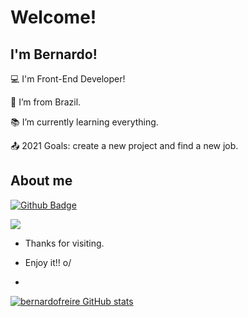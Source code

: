 # Welcome!

 

## I'm Bernardo!

 

:computer: I'm Front-End Developer!

:house_with_garden: I’m from Brazil.

:books: I’m currently learning everything.

:outbox_tray: 2021 Goals: create a new project and find a new job.

 

## About me

[![Github Badge](https://img.shields.io/badge/-Github-000?style=flat-square&logo=Github&logoColor=white&link=https://github.com/bernardofreire)](https://github.com/bernardofreire)

<a href="https://www.linkedin.com/in/<bernardosfreire>" alt="linkedin" target="_blank">

<img src="https://img.shields.io/badge/LinkedIn-%230077B5.svg?&style=flat-square&logo=linkedin&logoColor=white">

</a>

- Thanks for visiting.

- Enjoy it!! o/
- 
[![bernardofreire GitHub stats](https://github-readme-stats.vercel.app/api?username=bernardofreire)](https://github.com/bernardofreire/github-readme-stats)

